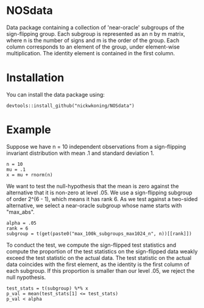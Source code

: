 # NOSdata
Data package containing a collection of 'near-oracle' subgroups of the sign-flipping group. Each subgroup is represented as an n by m matrix, where n is the number of signs and m is the order of the group. Each column corresponds to an element of the group, under element-wise multiplication. The identity element is contained in the first column.


# Installation
You can install the data package using:
```{r}
devtools::install_github("nickwkoning/NOSdata")
```

# Example
Suppose we have n = 10 independent observations from a sign-flipping invariant distribution with mean .1 and standard deviation 1.
```{r}
n = 10
mu = .1
x = mu + rnorm(n)
```
We want to test the null-hypothesis that the mean is zero against the alternative that it is non-zero at level .05. We use a sign-flipping subgroup of order 2^(6 - 1), which means it has rank 6. As we test against a two-sided alternative, we select a near-oracle subgroup whose name starts with "max_abs".
```{r}
alpha = .05
rank = 6
subgroup = t(get(paste0("max_100k_subgroups_max1024_n", n))[[rank]])
```
To conduct the test, we compute the sign-flipped test statistics and compute the proportion of the test statistics on the sign-flipped data weakly exceed the test statistic on the actual data. The test statistic on the actual data coincides with the first element, as the identity is the first column of each subgroup. If this proportion is smaller than our level .05, we reject the null nypothesis.
```{r}
test_stats = t(subgroup) %*% x
p_val = mean(test_stats[1] <= test_stats)
p_val < alpha
```
